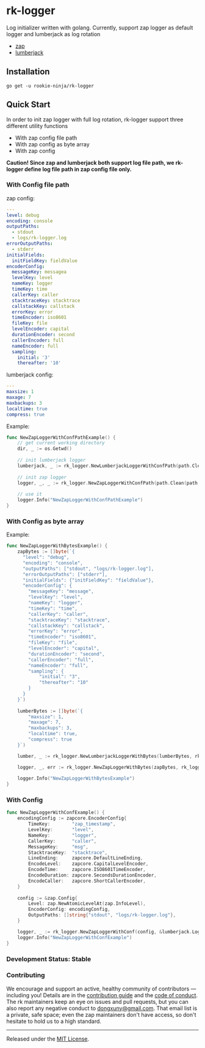 # rk-logger
Log initializer written with golang.
Currently, support zap logger as default logger and lumberjack as log rotation

- [zap](https://github.com/uber-go/zap)
- [lumberjack](https://github.com/natefinch/lumberjack)

## Installation
`go get -u rookie-ninja/rk-logger`

## Quick Start
In order to init zap logger with full log rotation, rk-logger support three different utility functions
- With zap config file path
- With zap config as byte array
- With zap config

**Caution! Since zap and lumberjack both support log file path, we rk-logger define log file path in zap config file only.**

### With Config file path
zap config:
```yaml
---
level: debug
encoding: console
outputPaths:
  - stdout
  - logs/rk-logger.log
errorOutputPaths:
  - stderr
initialFields:
  initFieldKey: fieldValue
encoderConfig:
  messageKey: messagea
  levelKey: level
  nameKey: logger
  timeKey: time
  callerKey: caller
  stacktraceKey: stacktrace
  callstackKey: callstack
  errorKey: error
  timeEncoder: iso8601
  fileKey: file
  levelEncoder: capital
  durationEncoder: second
  callerEncoder: full
  nameEncoder: full
  sampling:
    initial: '3'
    thereafter: '10'
```
lumberjack config:
```yaml
---
maxsize: 1
maxage: 7
maxbackups: 3
localtime: true
compress: true
```
Example:
```go
func NewZapLoggerWithConfPathExample() {
    // get current working directory
    dir, _ := os.Getwd()
    
    // init lumberjack logger
    lumberjack, _ := rk_logger.NewLumberjackLoggerWithConfPath(path.Clean(path.Join(dir, "/assets/lumberjack.yaml")), rk_logger.YAML) 
    
    // init zap logger 
    logger, _, _ := rk_logger.NewZapLoggerWithConfPath(path.Clean(path.Join(dir, "/assets/zap.yaml")), rk_logger.YAML, lumberjack)
    
    // use it 
    logger.Info("NewZapLoggerWithConfPathExample")
}
```
### With Config as byte array
Example:
```go
func NewZapLoggerWithBytesExample() {
    zapBytes := []byte(`{
      "level": "debug",
      "encoding": "console",
      "outputPaths": ["stdout", "logs/rk-logger.log"],
      "errorOutputPaths": ["stderr"],
      "initialFields": {"initFieldKey": "fieldValue"},
      "encoderConfig": {
        "messageKey": "message",
        "levelKey": "level",
        "nameKey": "logger",
        "timeKey": "time",
        "callerKey": "caller",
        "stacktraceKey": "stacktrace",
        "callstackKey": "callstack",
        "errorKey": "error",
        "timeEncoder": "iso8601",
        "fileKey": "file",
        "levelEncoder": "capital",
        "durationEncoder": "second",
        "callerEncoder": "full",
        "nameEncoder": "full",
        "sampling": {
            "initial": "3",
            "thereafter": "10"
        }
      }
    }`)
    
    lumberBytes := []byte(`{
        "maxsize": 1,
        "maxage": 7,
        "maxbackups": 3,
        "localtime": true,
        "compress": true
    }`)

    lumber, _ := rk_logger.NewLumberjackLoggerWithBytes(lumberBytes, rk_logger.JSON)

    logger, _, err := rk_logger.NewZapLoggerWithBytes(zapBytes, rk_logger.JSON, lumber)
    
    logger.Info("NewZapLoggerWithBytesExample")
}
```
### With Config
```go
func NewZapLoggerWithConfExample() {
    encodingConfig := zapcore.EncoderConfig{
        TimeKey:        "zap_timestamp",
        LevelKey:       "level",
        NameKey:        "logger",
        CallerKey:      "caller",
        MessageKey:     "msg",
        StacktraceKey:  "stacktrace",
        LineEnding:     zapcore.DefaultLineEnding,
        EncodeLevel:    zapcore.CapitalLevelEncoder,
        EncodeTime:     zapcore.ISO8601TimeEncoder,
        EncodeDuration: zapcore.SecondsDurationEncoder,
        EncodeCaller:   zapcore.ShortCallerEncoder,
    }
    
    config := &zap.Config{
        Level: zap.NewAtomicLevelAt(zap.InfoLevel),
        EncoderConfig: encodingConfig,
        OutputPaths: []string{"stdout", "logs/rk-logger.log"},
    }

    logger, _ := rk_logger.NewZapLoggerWithConf(config, &lumberjack.Logger{})
    logger.Info("NewZapLoggerWithConfExample")
}
```

### Development Status: Stable

### Contributing
We encourage and support an active, healthy community of contributors &mdash;
including you! Details are in the [contribution guide](CONTRIBUTING.md) and
the [code of conduct](CODE_OF_CONDUCT.md). The rk maintainers keep an eye on
issues and pull requests, but you can also report any negative conduct to
dongxuny@gmail.com. That email list is a private, safe space; even the zap
maintainers don't have access, so don't hesitate to hold us to a high
standard.

<hr>

Released under the [MIT License](LICENSE).

